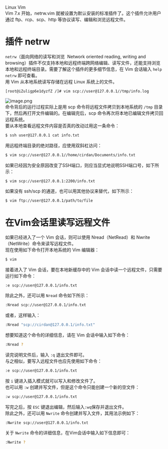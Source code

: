 Linux Vim <br />Vim 7.x 开始，netrw.vim 就被设置为默认安装的标准插件了。这个插件允许用户通过 ftp、rcp、scp、http 等协议读写、编辑和浏览远程文件。
<a name="6QZXU"></a>
# 插件 netrw 
`netrw`（面向网络的读写和浏览  Network oriented reading, writing and browsing）插件不仅支持本地和远程终端跨网络编辑、读写文件，还能支持浏览本地和远程终端目录。需要了解这个插件的更多细节信息，在 Vim 会话输入 `help netrw` 即可查看。<br />用 Vim 从本地系统读写存储在远程 Linux 系统上的文件。
```bash
[root@iZuligp6e1dyzfZ /]# vim scp://user@127.0.0.1//tmp/info.log
```
![image.png](https://cdn.nlark.com/yuque/0/2020/png/396745/1596001299795-db7482d2-79e7-4a37-a4bc-263ab2af27f2.png#align=left&display=inline&height=583&originHeight=1750&originWidth=3323&size=2140747&status=done&style=none&width=1107.6666666666667)<br />命令背后的运行过程实际上是用 scp 命令将远程文件拷贝到本地系统的 `/tmp` 目录下，然后再打开文件编辑的。在编辑完后，scp 命令再次将本地已编辑文件拷贝回远程系统。<br />要从本地查看远程文件内容是否真的改动过用这一条命令：
```bash
$ ssh user@127.0.0.1 cat info.txt
```
用远程终端目录的绝对路径，应使用双斜杠访问：
```bash
$ vim scp://user@127.0.0.1//home/cirdan/Documents/info.txt
```
如果已经因为安全原因改变了SSH端口，则应当显式地说明SSH端口号，如下所示：
```bash
$ vim scp://user@127.0.0.1:2200/info.txt
```
如果没有 ssh/scp 的通道，也可以用其他协议来替代，如下所示：
```bash
$ vim ftp://user@127.0.0.1/path/to/file
```
<a name="c3bbb5f4"></a>
# 在Vim会话里读写远程文件
如果已经进入了一个 Vim 会话，则可以使用 Nread（NetRead）和 Nwrite（NetWrite）命令来读写远程文件。<br />现在使用如下命令打开本地系统的 Vim 编辑器：
```bash
$ vim
```
接着进入了 Vim 会话，要在本地新缓存中的 Vim 会话中读一个远程文件，只需要运行如下命令：
```
:e scp://user@127.0.0.1/info.txt
```
除此之外，还可以用 `Nread` 命令如下所示：
```bash
:Nread scp://user@127.0.0.1/info.txt
```
或者，这样输入：
```bash
:Nread "scp://cirdan@127.0.0.1/info.txt"
```
想要知道这个命令的详细信息，请在 Vim 会话中输入如下命令：
```bash
:Nread ?
```
读完说明文件后，输入 `:q` 退出文件即可。<br />与之相似，要写入远程文件也应先使用如下命令：
```bash
:e scp://user@127.0.0.1/info.txt
```
按 `i` 键进入插入模式就可以写入和修改文件了。<br />也可以用 `:w` 创建并写文件，但是这个命令只能创建一个新的空文件：
```bash
:w scp://user@127.0.0.1/info.txt
```
写完之后，按 `ESC` 键退出编辑，然后输入`:wq`保存并退出文件。<br />除此之外，还可以用 `Nwrite` 命令创建并写入文件，其用法示例如下：
```bash
:Nwrite scp://user@127.0.0.1/info.txt
```
关于 `Nwrite` 命令的详细信息，在Vim会话中输入如下信息即可：
```bash
:Nwrite ?
```


